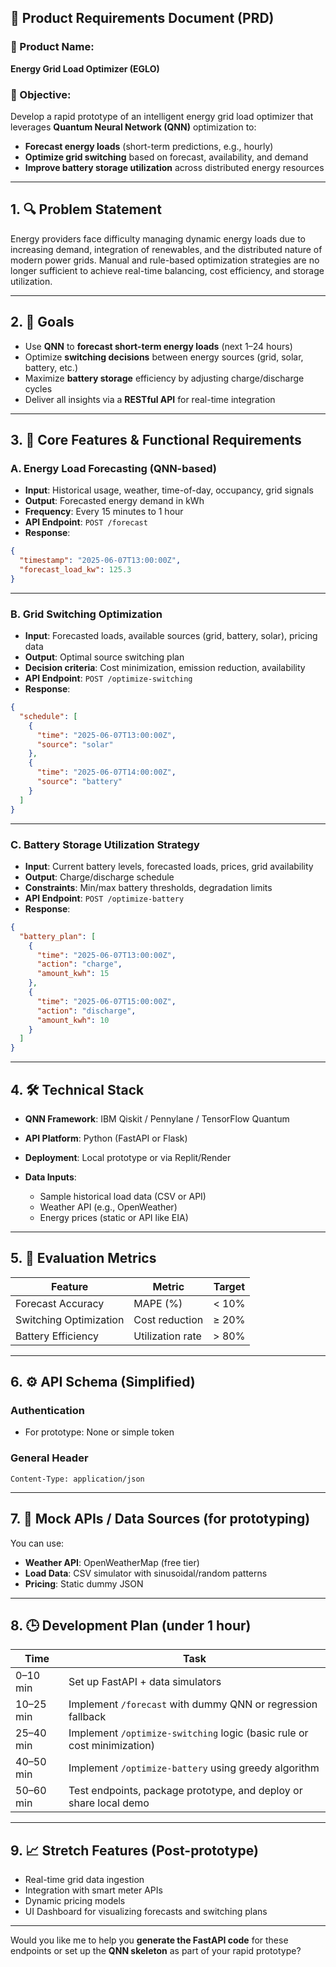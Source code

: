## 📘 Product Requirements Document (PRD)

### 📌 Product Name:

**Energy Grid Load Optimizer (EGLO)**

### 🧩 Objective:

Develop a rapid prototype of an intelligent energy grid load optimizer that leverages **Quantum Neural Network (QNN)** optimization to:

* **Forecast energy loads** (short-term predictions, e.g., hourly)
* **Optimize grid switching** based on forecast, availability, and demand
* **Improve battery storage utilization** across distributed energy resources

---

## 1. 🔍 Problem Statement

Energy providers face difficulty managing dynamic energy loads due to increasing demand, integration of renewables, and the distributed nature of modern power grids. Manual and rule-based optimization strategies are no longer sufficient to achieve real-time balancing, cost efficiency, and storage utilization.

---

## 2. 🎯 Goals

* Use **QNN** to **forecast short-term energy loads** (next 1–24 hours)
* Optimize **switching decisions** between energy sources (grid, solar, battery, etc.)
* Maximize **battery storage** efficiency by adjusting charge/discharge cycles
* Deliver all insights via a **RESTful API** for real-time integration

---

## 3. 🧠 Core Features & Functional Requirements

### A. Energy Load Forecasting (QNN-based)

* **Input**: Historical usage, weather, time-of-day, occupancy, grid signals
* **Output**: Forecasted energy demand in kWh
* **Frequency**: Every 15 minutes to 1 hour
* **API Endpoint**: `POST /forecast`
* **Response**:

```json
{
  "timestamp": "2025-06-07T13:00:00Z",
  "forecast_load_kw": 125.3
}
```

---

### B. Grid Switching Optimization

* **Input**: Forecasted loads, available sources (grid, battery, solar), pricing data
* **Output**: Optimal source switching plan
* **Decision criteria**: Cost minimization, emission reduction, availability
* **API Endpoint**: `POST /optimize-switching`
* **Response**:

```json
{
  "schedule": [
    {
      "time": "2025-06-07T13:00:00Z",
      "source": "solar"
    },
    {
      "time": "2025-06-07T14:00:00Z",
      "source": "battery"
    }
  ]
}
```

---

### C. Battery Storage Utilization Strategy

* **Input**: Current battery levels, forecasted loads, prices, grid availability
* **Output**: Charge/discharge schedule
* **Constraints**: Min/max battery thresholds, degradation limits
* **API Endpoint**: `POST /optimize-battery`
* **Response**:

```json
{
  "battery_plan": [
    {
      "time": "2025-06-07T13:00:00Z",
      "action": "charge",
      "amount_kwh": 15
    },
    {
      "time": "2025-06-07T15:00:00Z",
      "action": "discharge",
      "amount_kwh": 10
    }
  ]
}
```

---

## 4. 🛠️ Technical Stack

* **QNN Framework**: IBM Qiskit / Pennylane / TensorFlow Quantum
* **API Platform**: Python (FastAPI or Flask)
* **Deployment**: Local prototype or via Replit/Render
* **Data Inputs**:

  * Sample historical load data (CSV or API)
  * Weather API (e.g., OpenWeather)
  * Energy prices (static or API like EIA)

---

## 5. 🧪 Evaluation Metrics

| Feature                | Metric           | Target |
| ---------------------- | ---------------- | ------ |
| Forecast Accuracy      | MAPE (%)         | < 10%  |
| Switching Optimization | Cost reduction   | ≥ 20%  |
| Battery Efficiency     | Utilization rate | > 80%  |

---

## 6. ⚙️ API Schema (Simplified)

### Authentication

* For prototype: None or simple token

### General Header

```http
Content-Type: application/json
```

---

## 7. 🧪 Mock APIs / Data Sources (for prototyping)

You can use:

* **Weather API**: OpenWeatherMap (free tier)
* **Load Data**: CSV simulator with sinusoidal/random patterns
* **Pricing**: Static dummy JSON

---

## 8. 🕒 Development Plan (under 1 hour)

| Time      | Task                                                                    |
| --------- | ----------------------------------------------------------------------- |
| 0–10 min  | Set up FastAPI + data simulators                                        |
| 10–25 min | Implement `/forecast` with dummy QNN or regression fallback             |
| 25–40 min | Implement `/optimize-switching` logic (basic rule or cost minimization) |
| 40–50 min | Implement `/optimize-battery` using greedy algorithm                    |
| 50–60 min | Test endpoints, package prototype, and deploy or share local demo       |

---

## 9. 📈 Stretch Features (Post-prototype)

* Real-time grid data ingestion
* Integration with smart meter APIs
* Dynamic pricing models
* UI Dashboard for visualizing forecasts and switching plans

---

Would you like me to help you **generate the FastAPI code** for these endpoints or set up the **QNN skeleton** as part of your rapid prototype?
